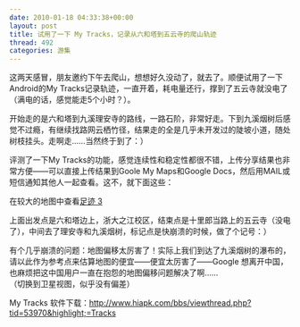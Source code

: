 ```yaml
---
date: 2010-01-18 04:33:38+00:00
layout: post
title: 试用了一下 My Tracks，记录从六和塔到五云寺的爬山轨迹
thread: 492
categories: 游集
---
```


这两天感冒，朋友邀约下午去爬山，想想好久没动了，就去了。顺便试用了一下Android的My Tracks记录轨迹，一直开着，耗电量还行，撑到了五云寺就没电了（满电的话，感觉能走5个小时？）。  
  
开始走的是六和塔到九溪理安寺的路线，一路石阶，非常好走。下到九溪烟树后感觉不过瘾，有继续找路网云栖竹径，结果走的全是几乎未开发过的陡坡小道，随处树枝挂头。走啊走……当然终于到了：）  
  
评测了一下My Tracks的功能，感觉连续性和稳定性都很不错，上传分享结果也非常方便——可以直接上传结果到Goole My Maps和Google Docs，然后用MAIL或短信通知其他人一起查看。这不，就下面这些：  
  
  
  
在较大的地图中查看[足迹 3](http://maps.google.com/maps/ms?msa=0&msid=101737900009088758277.00047d5b30c5eca6af72b&ie=UTF8&ll=30.201743,120.110178&spn=0.03709,0.04283&z=14&source=embed)  
  
上面出发点是六和塔边上，浙大之江校区，结束点是十里郎当路上的五云寺（没电了），中间去了理安寺和九溪烟树，标记点是快崩溃的时候，做了个记号：）  
  
有个几乎崩溃的问题：地图偏移太厉害了！实际上我们到达了九溪烟树的瀑布的，请以此作为参考点来估算地图的便宜——便宜太厉害了——Google 想离开中国，也麻烦把这中国用户一直在抱怨的地图偏移问题解决了啊……  
（切换到卫星视图，似乎没有偏差）  
  
My Tracks 软件下载：http://www.hiapk.com/bbs/viewthread.php?tid=53970&highlight;=Tracks  
  

